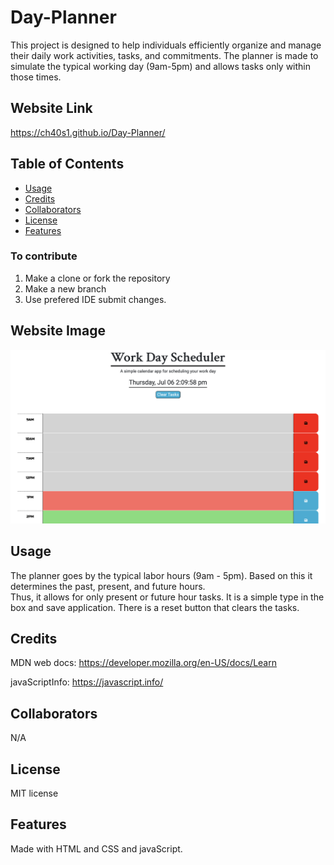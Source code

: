 # Day-Planner
This project is designed to help individuals efficiently organize and manage their daily work activities, tasks, and commitments. The planner is made to simulate the typical working day (9am-5pm) and allows tasks only within those times. 

## Website Link 
https://ch40s1.github.io/Day-Planner/

## Table of Contents
* [Usage](#usage)
* [Credits](#credits)
* [Collaborators](#collaborators)
* [License](#license)
* [Features](#features)

### To contribute
1. Make a clone or fork the repository
2. Make a new branch 
3. Use prefered IDE submit changes.


## Website Image  

  ![Day-Planner](./Assets/Screenshot%202023-07-06%20at%202.09.58%20PM.png)

## Usage
The planner goes by the typical labor hours (9am - 5pm). Based on this it determines the past, present, and future hours.  
Thus, it allows for only present or future hour tasks. It is a simple type in the box and save application. There is a reset button that clears the tasks.

## Credits
MDN web docs:
https://developer.mozilla.org/en-US/docs/Learn

javaScriptInfo: 
https://javascript.info/

## Collaborators
N/A

## License
MIT license

## Features
Made with HTML and CSS and javaScript.  
